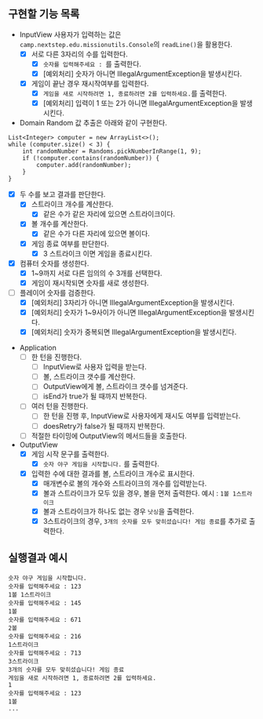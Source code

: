 ## 구현할 기능 목록

- InputView
  사용자가 입력하는 값은 `camp.nextstep.edu.missionutils.Console`의 `readLine()`을 활용한다.
  - [x] 서로 다른 3자리의 수를 입력한다.
    - [x] `숫자를 입력해주세요 : `를 출력한다.
    - [x] [예외처리] 숫자가 아니면 IllegalArgumentException을 발생시킨다.
  - [x] 게임이 끝난 경우 재시작여부를 입력한다.
    - [x] `게임을 새로 시작하려면 1, 종료하려면 2를 입력하세요.`를 출력한다.
    - [x] [예외처리] 입력이 1 또는 2가 아니면 IllegalArgumentException을 발생시킨다.
- Domain
Random 값 추출은 아래와 같이 구현한다.
```
List<Integer> computer = new ArrayList<>();
while (computer.size() < 3) {
    int randomNumber = Randoms.pickNumberInRange(1, 9);
    if (!computer.contains(randomNumber)) {
        computer.add(randomNumber);
    }
}
```
  - [x] 두 수를 보고 결과를 판단한다.
    - [x] 스트라이크 개수를 계산한다.
      - [x] 같은 수가 같은 자리에 있으면 스트라이크이다.
    - [x] 볼 개수를 계산한다.
      - [x] 같은 수가 다른 자리에 있으면 볼이다.
    - [x] 게임 종료 여부를 판단한다.
      - [x] 3 스트라이크 이면 게임을 종료시킨다.
  - [x] 컴퓨터 숫자를 생성한다.
    - [x] 1~9까지 서로 다른 임의의 수 3개를 선택한다.
    - [x] 게임이 재시작되면 숫자를 새로 생성한다.
  - [ ] 플레이어 숫자를 검증한다.
    - [x] [예외처리] 3자리가 아니면 IllegalArgumentException을 발생시킨다.
    - [x] [예외처리] 숫자가 1~9사이가 아니면 IllegalArgumentException을 발생시킨다.
    - [x] [예외처리] 숫자가 중복되면 IllegalArgumentException을 발생시킨다.
- Application
  - [ ] 한 턴을 진행한다.
    - [ ] InputView로 사용자 입력을 받는다.
    - [ ] 볼, 스트라이크 갯수를 계산한다.
    - [ ] OutputView에게 볼, 스트라이크 갯수를 넘겨준다.
    - [ ] isEnd가 true가 될 때까지 반복한다.
  - [ ] 여러 턴을 진행한다.
    - [ ] 한 턴을 진행 후, InputView로 사용자에게 재시도 여부를 입력받는다.
    - [ ] doesRetry가 false가 될 때까지 반복한다.
  - [ ] 적절한 타이밍에 OutputView의 메서드들을 호출한다.
- OutputView
  - [x] 게임 시작 문구를 출력한다.
    - [x] `숫자 야구 게임을 시작합니다.` 를 출력한다.
  - [x] 입력한 수에 대한 결과를 볼, 스트라이크 개수로 표시한다.
    - [x] 매개변수로 볼의 개수와 스트라이크의 개수를 입력받는다.
    - [x] 볼과 스트라이크가 모두 있을 경우, 볼을 먼저 출력한다. 예시 : `1볼 1스트라이크`
    - [x] 볼과 스트라이크가 하나도 없는 경우 `낫싱`을 출력한다.
    - [x] 3스트라이크의 경우, `3개의 숫자를 모두 맞히셨습니다! 게임 종료`를 추가로 출력한다.

## 실행결과 예시 
```
숫자 야구 게임을 시작합니다.
숫자를 입력해주세요 : 123
1볼 1스트라이크
숫자를 입력해주세요 : 145
1볼
숫자를 입력해주세요 : 671
2볼
숫자를 입력해주세요 : 216
1스트라이크
숫자를 입력해주세요 : 713
3스트라이크
3개의 숫자를 모두 맞히셨습니다! 게임 종료
게임을 새로 시작하려면 1, 종료하려면 2를 입력하세요.
1
숫자를 입력해주세요 : 123
1볼
...
```
